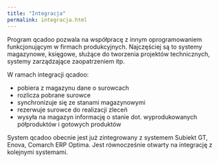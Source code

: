 ```yaml
---
title: "Integracja"
permalink: integracja.html 
---
```


 Program qcadoo pozwala na współpracę z innym oprogramowaniem funkcjonującym w firmach produkcyjnych. Najczęściej są to systemy magazynowe, księgowe, służące do tworzenia projektów technicznych, systemy zarządzające zaopatrzeniem itp. 
  

W ramach integracji qcadoo:

- pobiera z magazynu dane o surowcach
- rozlicza pobrane surowce
- synchronizuje się ze stanami magazynowymi
- rezerwuje surowce do realizacji zleceń
- wysyła na magazyn informację o stanie dot. wyprodukowanych półproduktów i gotowych produktów

  

System qcadoo obecnie jest już zintegrowany z systemem Subiekt GT, Enova, Comarch ERP Optima. Jest równocześnie otwarty na integrację z kolejnymi systemami.


